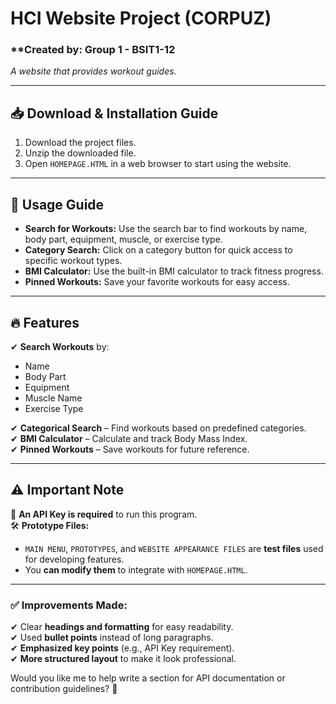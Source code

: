 

# **HCI Website Project** (CORPUZ)  
### **Created by:   Group 1 - BSIT1-12
*A website that provides workout guides.*

---

## **📥 Download & Installation Guide**  
1. Download the project files.  
2. Unzip the downloaded file.  
3. Open `HOMEPAGE.HTML` in a web browser to start using the website.  

---

## **📌 Usage Guide**  
- **Search for Workouts:** Use the search bar to find workouts by name, body part, equipment, muscle, or exercise type.  
- **Category Search:** Click on a category button for quick access to specific workout types.  
- **BMI Calculator:** Use the built-in BMI calculator to track fitness progress.  
- **Pinned Workouts:** Save your favorite workouts for easy access.  

---

## **🔥 Features**  
✔ **Search Workouts** by:  
   - Name  
   - Body Part  
   - Equipment  
   - Muscle Name  
   - Exercise Type  

✔ **Categorical Search** – Find workouts based on predefined categories.  
✔ **BMI Calculator** – Calculate and track Body Mass Index.  
✔ **Pinned Workouts** – Save workouts for future reference.  

---

## **⚠ Important Note**  
🔑 **An API Key is required** to run this program.  
🛠 **Prototype Files:**  
- `MAIN MENU`, `PROTOTYPES`, and `WEBSITE APPEARANCE FILES` are **test files** used for developing features.  
- You **can modify them** to integrate with `HOMEPAGE.HTML`.  

---

### ✅ **Improvements Made:**  
✔ Clear **headings and formatting** for easy readability.  
✔ Used **bullet points** instead of long paragraphs.  
✔ **Emphasized key points** (e.g., API Key requirement).  
✔ **More structured layout** to make it look professional.  

Would you like me to help write a section for API documentation or contribution guidelines? 🚀
